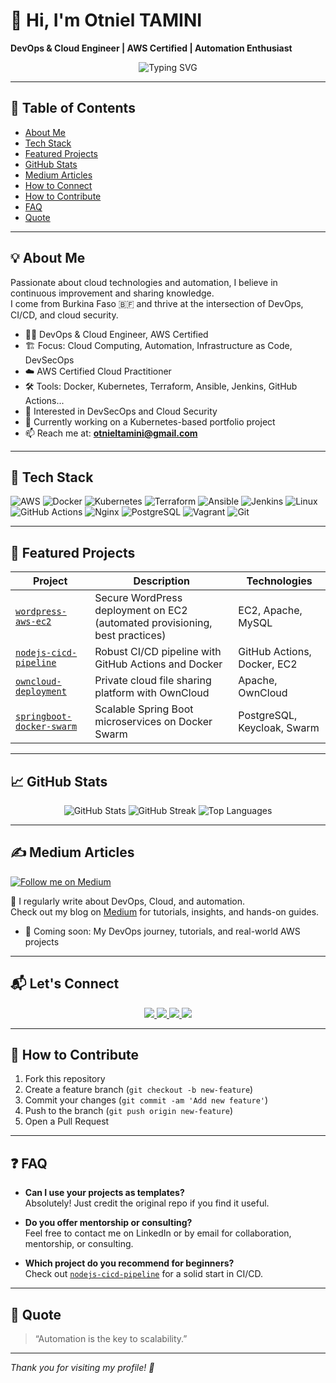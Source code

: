 # 👋 Hi, I'm Otniel TAMINI

**DevOps & Cloud Engineer | AWS Certified | Automation Enthusiast**

<div align="center">
  <img src="https://readme-typing-svg.demolab.com?font=Fira+Code&size=22&pause=1000&center=true&vCenter=true&width=435&lines=Building+Resilient+Cloud+Systems;Automating+with+CI%2FCD+and+DevOps;DevSecOps+Advocate;Continuous+Learner" alt="Typing SVG" />
</div>

---

## 📑 Table of Contents

- [About Me](#-about-me)
- [Tech Stack](#-tech-stack)
- [Featured Projects](#-featured-projects)
- [GitHub Stats](#-github-stats)
- [Medium Articles](#️-medium-articles)
- [How to Connect](#-lets-connect)
- [How to Contribute](#-how-to-contribute)
- [FAQ](#-faq)
- [Quote](#-quote)

---

## 💡 About Me

Passionate about cloud technologies and automation, I believe in continuous improvement and sharing knowledge.  
I come from Burkina Faso 🇧🇫 and thrive at the intersection of DevOps, CI/CD, and cloud security.

- 🧑‍💻 DevOps & Cloud Engineer, AWS Certified
- 🏗️ Focus: Cloud Computing, Automation, Infrastructure as Code, DevSecOps
- ☁️ AWS Certified Cloud Practitioner
- 🛠️ Tools: Docker, Kubernetes, Terraform, Ansible, Jenkins, GitHub Actions...
- 🔐 Interested in DevSecOps and Cloud Security
- 🌱 Currently working on a Kubernetes-based portfolio project
- 📫 Reach me at: **otnieltamini@gmail.com**

---

## 🧰 Tech Stack

![AWS](https://img.shields.io/badge/AWS-FF9900?style=for-the-badge&logo=amazonaws&logoColor=white)
![Docker](https://img.shields.io/badge/Docker-2496ED?style=for-the-badge&logo=docker&logoColor=white)
![Kubernetes](https://img.shields.io/badge/Kubernetes-326CE5?style=for-the-badge&logo=kubernetes&logoColor=white)
![Terraform](https://img.shields.io/badge/Terraform-7B42BC?style=for-the-badge&logo=terraform&logoColor=white)
![Ansible](https://img.shields.io/badge/Ansible-EE0000?style=for-the-badge&logo=ansible&logoColor=white)
![Jenkins](https://img.shields.io/badge/Jenkins-D24939?style=for-the-badge&logo=jenkins&logoColor=white)
![Linux](https://img.shields.io/badge/Linux-FCC624?style=for-the-badge&logo=linux&logoColor=black)
![GitHub Actions](https://img.shields.io/badge/GitHub%20Actions-2088FF?style=for-the-badge&logo=github-actions&logoColor=white)
![Nginx](https://img.shields.io/badge/Nginx-009639?style=for-the-badge&logo=nginx&logoColor=white)
![PostgreSQL](https://img.shields.io/badge/PostgreSQL-336791?style=for-the-badge&logo=postgresql&logoColor=white)
![Vagrant](https://img.shields.io/badge/Vagrant-1563FF?style=for-the-badge&logo=vagrant&logoColor=white)
![Git](https://img.shields.io/badge/Git-F05032?style=for-the-badge&logo=git&logoColor=white)

---

## 🚀 Featured Projects

| Project | Description | Technologies |
|---------|-------------|--------------|
| [`wordpress-aws-ec2`](https://github.com/otniel-tamini/wordpress-aws-ec2) | Secure WordPress deployment on EC2 (automated provisioning, best practices) | EC2, Apache, MySQL |
| [`nodejs-cicd-pipeline`](https://github.com/otniel-tamini/nodejs-cicd-pipeline) | Robust CI/CD pipeline with GitHub Actions and Docker | GitHub Actions, Docker, EC2 |
| [`owncloud-deployment`](https://github.com/otniel-tamini/owncloud-deployment) | Private cloud file sharing platform with OwnCloud | Apache, OwnCloud |
| [`springboot-docker-swarm`](https://github.com/otniel-tamini/springboot-docker-swarm) | Scalable Spring Boot microservices on Docker Swarm | PostgreSQL, Keycloak, Swarm |

---

## 📈 GitHub Stats

<p align="center">
  <img src="https://github-readme-stats.vercel.app/api?username=otniel-tamini&show_icons=true&theme=radical" alt="GitHub Stats" />
  <img src="https://github-readme-streak-stats.herokuapp.com?user=otniel-tamini&theme=radical&hide_border=true" alt="GitHub Streak" />
  <img src="https://github-readme-stats.vercel.app/api/top-langs/?username=otniel-tamini&layout=compact&theme=radical" alt="Top Languages" />
</p>

---

## ✍️ Medium Articles

[![Follow me on Medium](https://img.shields.io/badge/Follow%20me%20on%20Medium-12100E?style=for-the-badge&logo=medium&logoColor=white)](https://medium.com/@otniel-tamini)

📰 I regularly write about DevOps, Cloud, and automation.  
Check out my blog on [Medium](https://medium.com/@otniel-tamini) for tutorials, insights, and hands-on guides.

<!-- BLOG-POST-LIST:START -->
- 🚀 Coming soon: My DevOps journey, tutorials, and real-world AWS projects
<!-- BLOG-POST-LIST:END -->

---

## 📬 Let's Connect

<p align="center">
  <a href="mailto:otnieltamini@gmail.com">
    <img src="https://img.shields.io/badge/Gmail-D14836?style=for-the-badge&logo=gmail&logoColor=white" />
  </a>
  <a href="https://www.linkedin.com/in/otniel-tamini">
    <img src="https://img.shields.io/badge/LinkedIn-0077B5?style=for-the-badge&logo=linkedin&logoColor=white" />
  </a>
  <a href="https://github.com/otniel-tamini">
    <img src="https://img.shields.io/badge/GitHub-000000?style=for-the-badge&logo=github&logoColor=white" />
  </a>
  <a href="https://medium.com/@otniel-tamini">
    <img src="https://img.shields.io/badge/Medium-12100E?style=for-the-badge&logo=medium&logoColor=white" />
  </a>
</p>

---

## 🤝 How to Contribute

1. Fork this repository
2. Create a feature branch (`git checkout -b new-feature`)
3. Commit your changes (`git commit -am 'Add new feature'`)
4. Push to the branch (`git push origin new-feature`)
5. Open a Pull Request

---

## ❓ FAQ

- **Can I use your projects as templates?**  
  Absolutely! Just credit the original repo if you find it useful.

- **Do you offer mentorship or consulting?**  
  Feel free to contact me on LinkedIn or by email for collaboration, mentorship, or consulting.

- **Which project do you recommend for beginners?**  
  Check out [`nodejs-cicd-pipeline`](https://github.com/otniel-tamini/nodejs-cicd-pipeline) for a solid start in CI/CD.

---

## 💬 Quote

> “Automation is the key to scalability.”

---

*Thank you for visiting my profile! 🚀*
